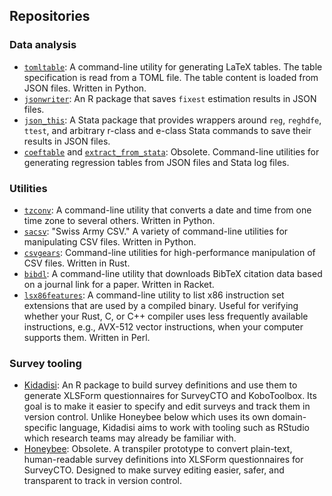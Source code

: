 
## Repositories

### Data analysis

- [`tomltable`](https://github.com/gn0/tomltable): A command-line utility for generating LaTeX tables. The table specification is read from a TOML file. The table content is loaded from JSON files. Written in Python.
- [`jsonwriter`](https://github.com/gn0/jsonwriter): An R package that saves `fixest` estimation results in JSON files.
- [`json_this`](https://github.com/gn0/json-this): A Stata package that provides wrappers around `reg`, `reghdfe`, `ttest`, and arbitrary r-class and e-class Stata commands to save their results in JSON files.
- [`coeftable`](https://github.com/gn0/coeftable) and [`extract_from_stata`](https://github.com/gn0/extract-from-stata): Obsolete. Command-line utilities for generating regression tables from JSON files and Stata log files.

### Utilities

- [`tzconv`](https://github.com/gn0/tzconv): A command-line utility that converts a date and time from one time zone to several others. Written in Python.
- [`sacsv`](https://github.com/gn0/sacsv): "Swiss Army CSV." A variety of command-line utilities for manipulating CSV files. Written in Python.
- [`csvgears`](https://github.com/gn0/csvgears): Command-line utilities for high-performance manipulation of CSV files. Written in Rust.
- [`bibdl`](https://github.com/gn0/bibdl): A command-line utility that downloads BibTeX citation data based on a journal link for a paper. Written in Racket.
- [`lsx86features`](https://github.com/gn0/lsx86features): A command-line utility to list x86 instruction set extensions that are used by a compiled binary. Useful for verifying whether your Rust, C, or C++ compiler uses less frequently available instructions, e.g., AVX-512 vector instructions, when your computer supports them. Written in Perl.

### Survey tooling

- [Kidadisi](https://github.com/gn0/kidadisi): An R package to build survey definitions and use them to generate XLSForm questionnaires for SurveyCTO and KoboToolbox. Its goal is to make it easier to specify and edit surveys and track them in version control. Unlike Honeybee below which uses its own domain-specific language, Kidadisi aims to work with tooling such as RStudio which research teams may already be familiar with.
- [Honeybee](https://github.com/gn0/honeybee): Obsolete. A transpiler prototype to convert plain-text, human-readable survey definitions into XLSForm questionnaires for SurveyCTO. Designed to make survey editing easier, safer, and transparent to track in version control.
